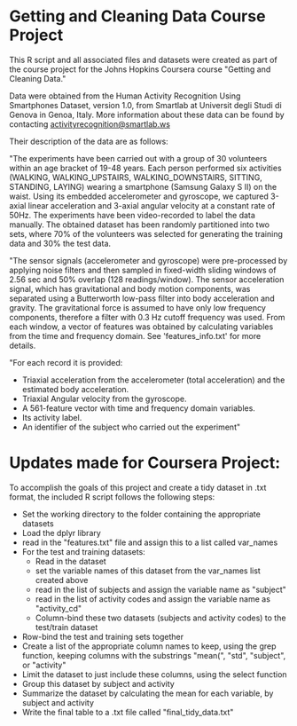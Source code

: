 # Getting and Cleaning Data Course Project

This R script and all associated files and datasets were created as part of the course project for the Johns Hopkins Coursera course "Getting and Cleaning Data." 

Data were obtained from the Human Activity Recognition Using Smartphones Dataset, version 1.0, from Smartlab at Universit degli Studi di Genova in Genoa, Italy. More information about these data can be found by contacting activityrecognition@smartlab.ws

Their description of the data are as follows:

"The experiments have been carried out with a group of 30 volunteers within an age bracket of 19-48 years. Each person performed six activities (WALKING, WALKING_UPSTAIRS, WALKING_DOWNSTAIRS, SITTING, STANDING, LAYING) wearing a smartphone (Samsung Galaxy S II) on the waist. Using its embedded accelerometer and gyroscope, we captured 3-axial linear acceleration and 3-axial angular velocity at a constant rate of 50Hz. The experiments have been video-recorded to label the data manually. The obtained dataset has been randomly partitioned into two sets, where 70% of the volunteers was selected for generating the training data and 30% the test data.

"The sensor signals (accelerometer and gyroscope) were pre-processed by applying noise filters and then sampled in fixed-width sliding windows of 2.56 sec and 50% overlap (128 readings/window). The sensor acceleration signal, which has gravitational and body motion components, was separated using a Butterworth low-pass filter into body acceleration and gravity. The gravitational force is assumed to have only low frequency components, therefore a filter with 0.3 Hz cutoff frequency was used. From each window, a vector of features was obtained by calculating variables from the time and frequency domain. See 'features_info.txt' for more details. 

"For each record it is provided:

- Triaxial acceleration from the accelerometer (total acceleration) and the estimated body acceleration.
- Triaxial Angular velocity from the gyroscope. 
- A 561-feature vector with time and frequency domain variables. 
- Its activity label. 
- An identifier of the subject who carried out the experiment"

# Updates made for Coursera Project:

To accomplish the goals of this project and create a tidy dataset in .txt format, the included R script follows the following steps:
- Set the working directory to the folder containing the appropriate datasets
- Load the dplyr library
- read in the "features.txt" file and assign this to a list called var_names
- For the test and training datasets:
  - Read in the dataset
  - set the variable names of this dataset from the var_names list created above
  - read in the list of subjects and assign the variable name as "subject"
  - read in the list of activity codes and assign the variable name as "activity_cd"
  - Column-bind these two datasets (subjects and activity codes) to the test/train dataset
- Row-bind the test and training sets together
- Create a list of the appropriate column names to keep, using the grep function, keeping columns with the substrings "mean(", "std", "subject", or "activity"
- Limit the dataset to just include these columns, using the select function
- Group this dataset by subject and activity
- Summarize the dataset by calculating the mean for each variable, by subject and activity
- Write the final table to a .txt file called "final_tidy_data.txt"
